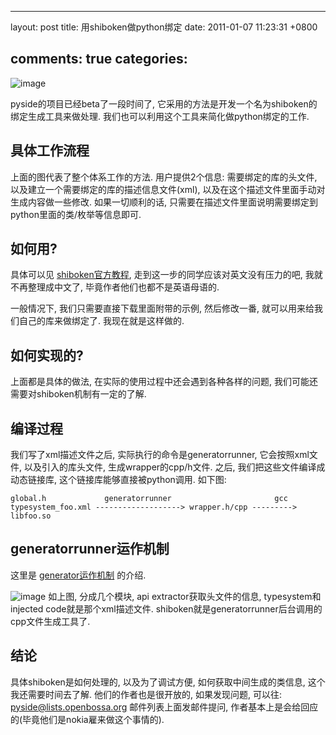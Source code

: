 
---
layout: post
title: 用shiboken做python绑定
date: 2011-01-07 11:23:31 +0800

comments: true
categories: 
---

![image](http://www.pyside.org/docs/shiboken-0.5.0/_images/generatorworkings.png)

pyside的项目已经beta了一段时间了,
它采用的方法是开发一个名为shiboken的绑定生成工具来做处理.
我们也可以利用这个工具来简化做python绑定的工作.

具体工作流程
------------------------------

上面的图代表了整个体系工作的方法. 用户提供2个信息: 需要绑定的库的头文件,
以及建立一个需要绑定的库的描述信息文件(xml),
以及在这个描述文件里面手动对生成内容做一些修改. 如果一切顺利的话,
只需要在描述文件里面说明需要绑定到python里面的类/枚举等信息即可.

如何用?
------------------------------

具体可以见
[shiboken官方教程](http://developer.qt.nokia.com/wiki/PySide_Binding_Generation_Tutorial),
走到这一步的同学应该对英文没有压力的吧, 我就不再整理成中文了,
毕竟作者他们也都不是英语母语的.

一般情况下, 我们只需要直接下载里面附带的示例, 然后修改一番,
就可以用来给我们自己的库来做绑定了. 我现在就是这样做的.

如何实现的?
------------------------------

上面都是具体的做法, 在实际的使用过程中还会遇到各种各样的问题,
我们可能还需要对shiboken机制有一定的了解.

编译过程
--------

我们写了xml描述文件之后, 实际执行的命令是generatorrunner,
它会按照xml文件, 以及引入的库头文件, 生成wrapper的cpp/h文件. 之后,
我们把这些文件编译成动态链接库, 这个链接库能够直接被python调用. 如下图:

    global.h             generatorrunner                       gcc
    typesystem_foo.xml -------------------> wrapper.h/cpp ---------> libfoo.so

generatorrunner运作机制
-----------------------

这里是
[generator运作机制](http://www.pyside.org/docs/generatorrunner/overview.html)
的介绍.

![image](http://www.pyside.org/docs/generatorrunner/_images/bindinggen-development.png)
如上图, 分成几个模块, api extractor获取头文件的信息,
typesystem和injected code就是那个xml描述文件.
shiboken就是generatorrunner后台调用的cpp文件生成工具了.

结论
------------------------------

具体shiboken是如何处理的, 以及为了调试方便, 如何获取中间生成的类信息,
这个我还需要时间去了解. 他们的作者也是很开放的, 如果发现问题, 可以往:
[pyside@lists.openbossa.org](mailto:pyside@lists.openbossa.org)
邮件列表上面发邮件提问,
作者基本上是会给回应的(毕竟他们是nokia雇来做这个事情的).
